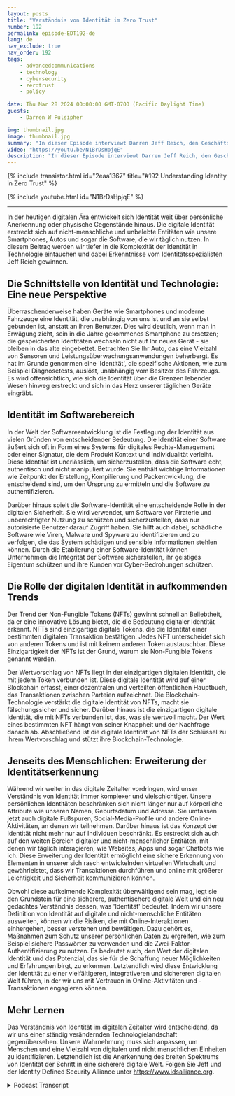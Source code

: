 ```yaml
---
layout: posts
title: "Verständnis von Identität im Zero Trust"
number: 192
permalink: episode-EDT192-de
lang: de
nav_exclude: true
nav_order: 192
tags:
    - advancedcommunications
    - technology
    - cybersecurity
    - zerotrust
    - policy

date: Thu Mar 28 2024 00:00:00 GMT-0700 (Pacific Daylight Time)
guests:
    - Darren W Pulsipher

img: thumbnail.jpg
image: thumbnail.jpg
summary: "In dieser Episode interviewt Darren Jeff Reich, den Geschäftsführer der Identity Defined Security Alliance, über die Rolle, die die Identität in Zero-Trust-Architekturen und in unserer digitalen Welt spielt."
video: "https://youtu.be/N1BrDsHpjqE"
description: "In dieser Episode interviewt Darren Jeff Reich, den Geschäftsführer der Identity Defined Security Alliance, über die Rolle, die die Identität in Zero-Trust-Architekturen und in unserer digitalen Welt spielt."
---
```


<div>
{% include transistor.html id="2eaa1367" title="#192 Understanding Identity in Zero Trust" %}

{% include youtube.html id="N1BrDsHpjqE" %}
</div>

---

In der heutigen digitalen Ära entwickelt sich Identität weit über persönliche Anerkennung oder physische Gegenstände hinaus. Die digitale Identität erstreckt sich auf nicht-menschliche und unbelebte Entitäten wie unsere Smartphones, Autos und sogar die Software, die wir täglich nutzen. In diesem Beitrag werden wir tiefer in die Komplexität der Identität in Technologie eintauchen und dabei Erkenntnisse vom Identitätsspezialisten Jeff Reich gewinnen.

## Die Schnittstelle von Identität und Technologie: Eine neue Perspektive

Überraschenderweise haben Geräte wie Smartphones und moderne Fahrzeuge eine Identität, die unabhängig von uns ist und an sie selbst gebunden ist, anstatt an ihren Benutzer. Dies wird deutlich, wenn man in Erwägung zieht, sein in die Jahre gekommenes Smartphone zu ersetzen; die gespeicherten Identitäten wechseln nicht auf Ihr neues Gerät - sie bleiben in das alte eingebettet. Betrachten Sie Ihr Auto, das eine Vielzahl von Sensoren und Leistungsüberwachungsanwendungen beherbergt. Es hat im Grunde genommen eine 'Identität', die spezifische Aktionen, wie zum Beispiel Diagnosetests, auslöst, unabhängig vom Besitzer des Fahrzeugs. Es wird offensichtlich, wie sich die Identität über die Grenzen lebender Wesen hinweg erstreckt und sich in das Herz unserer täglichen Geräte eingräbt.

## Identität im Softwarebereich

In der Welt der Softwareentwicklung ist die Festlegung der Identität aus vielen Gründen von entscheidender Bedeutung. Die Identität einer Software äußert sich oft in Form eines Systems für digitales Rechte-Management oder einer Signatur, die dem Produkt Kontext und Individualität verleiht. Diese Identität ist unerlässlich, um sicherzustellen, dass die Software echt, authentisch und nicht manipuliert wurde. Sie enthält wichtige Informationen wie Zeitpunkt der Erstellung, Kompilierung und Packentwicklung, die entscheidend sind, um den Ursprung zu ermitteln und die Software zu authentifizieren.

Darüber hinaus spielt die Software-Identität eine entscheidende Rolle in der digitalen Sicherheit. Sie wird verwendet, um Software vor Piraterie und unberechtigter Nutzung zu schützen und sicherzustellen, dass nur autorisierte Benutzer darauf Zugriff haben. Sie hilft auch dabei, schädliche Software wie Viren, Malware und Spyware zu identifizieren und zu verfolgen, die das System schädigen und sensible Informationen stehlen können. Durch die Etablierung einer Software-Identität können Unternehmen die Integrität der Software sicherstellen, ihr geistiges Eigentum schützen und ihre Kunden vor Cyber-Bedrohungen schützen.

## Die Rolle der digitalen Identität in aufkommenden Trends

Der Trend der Non-Fungible Tokens (NFTs) gewinnt schnell an Beliebtheit, da er eine innovative Lösung bietet, die die Bedeutung digitaler Identität erkennt. NFTs sind einzigartige digitale Tokens, die die Identität einer bestimmten digitalen Transaktion bestätigen. Jedes NFT unterscheidet sich von anderen Tokens und ist mit keinem anderen Token austauschbar. Diese Einzigartigkeit der NFTs ist der Grund, warum sie Non-Fungible Tokens genannt werden.

Der Wertvorschlag von NFTs liegt in der einzigartigen digitalen Identität, die mit jedem Token verbunden ist. Diese digitale Identität wird auf einer Blockchain erfasst, einer dezentralen und verteilten öffentlichen Hauptbuch, das Transaktionen zwischen Parteien aufzeichnet. Die Blockchain-Technologie verstärkt die digitale Identität von NFTs, macht sie fälschungssicher und sicher. Darüber hinaus ist die einzigartigen digitale Identität, die mit NFTs verbunden ist, das, was sie wertvoll macht. Der Wert eines bestimmten NFT hängt von seiner Knappheit und der Nachfrage danach ab. Abschließend ist die digitale Identität von NFTs der Schlüssel zu ihrem Wertvorschlag und stützt ihre Blockchain-Technologie.

## Jenseits des Menschlichen: Erweiterung der Identitätserkennung

Während wir weiter in das digitale Zeitalter vordringen, wird unser Verständnis von Identität immer komplexer und vielschichtiger. Unsere persönlichen Identitäten beschränken sich nicht länger nur auf körperliche Attribute wie unseren Namen, Geburtsdatum und Adresse. Sie umfassen jetzt auch digitale Fußspuren, Social-Media-Profile und andere Online-Aktivitäten, an denen wir teilnehmen. Darüber hinaus ist das Konzept der Identität nicht mehr nur auf Individuen beschränkt. Es erstreckt sich auch auf den weiten Bereich digitaler und nicht-menschlicher Entitäten, mit denen wir täglich interagieren, wie Websites, Apps und sogar Chatbots wie ich. Diese Erweiterung der Identität ermöglicht eine sichere Erkennung von Elementen in unserer sich rasch entwickelnden virtuellen Wirtschaft und gewährleistet, dass wir Transaktionen durchführen und online mit größerer Leichtigkeit und Sicherheit kommunizieren können.

Obwohl diese aufkeimende Komplexität überwältigend sein mag, legt sie den Grundstein für eine sicherere, authentischere digitale Welt und ein neu gedachtes Verständnis dessen, was 'Identität' bedeutet. Indem wir unsere Definition von Identität auf digitale und nicht-menschliche Entitäten ausweiten, können wir die Risiken, die mit Online-Interaktionen einhergehen, besser verstehen und bewältigen. Dazu gehört es, Maßnahmen zum Schutz unserer persönlichen Daten zu ergreifen, wie zum Beispiel sichere Passwörter zu verwenden und die Zwei-Faktor-Authentifizierung zu nutzen. Es bedeutet auch, den Wert der digitalen Identität und das Potenzial, das sie für die Schaffung neuer Möglichkeiten und Erfahrungen birgt, zu erkennen. Letztendlich wird diese Entwicklung der Identität zu einer vielfältigeren, integrativeren und sichereren digitalen Welt führen, in der wir uns mit Vertrauen in Online-Aktivitäten und -Transaktionen engagieren können.

## Mehr Lernen

Das Verständnis von Identität im digitalen Zeitalter wird entscheidend, da wir uns einer ständig verändernden Technologielandschaft gegenübersehen. Unsere Wahrnehmung muss sich anpassen, um Menschen und eine Vielzahl von digitalen und nicht menschlichen Einheiten zu identifizieren. Letztendlich ist die Anerkennung des breiten Spektrums von Identität der Schritt in eine sicherere digitale Welt. Folgen Sie Jeff und der Identity Defined Security Alliance unter https://www.idsalliance.org.



<details>
<summary> Podcast Transcript </summary>

<p></p>

</details>
